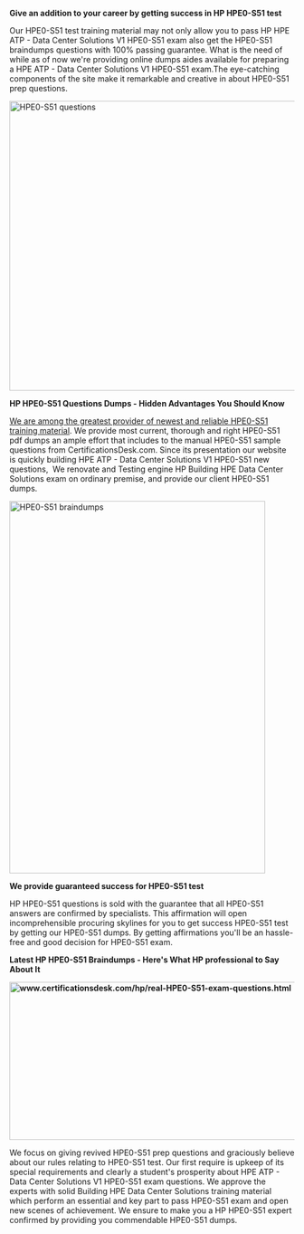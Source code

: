 <p><strong>Give an addition to your career by getting success in HP HPE0-S51 test</strong></p>

<p>Our HPE0-S51 test training material may not only allow you to pass HP HPE ATP - Data Center Solutions V1 HPE0-S51 exam also get the HPE0-S51 braindumps questions with 100% passing guarantee. What is the need of while as of now we&#39;re providing online dumps aides available for preparing a&nbsp;HPE ATP - Data Center Solutions V1 HPE0-S51 exam.The eye-catching components of the site make it remarkable and creative in about HPE0-S51 prep questions.</p>

<p><img alt="HPE0-S51 questions" src="http://i.imgur.com/ukvIBZU.jpg" style="height:512px; width:734px" /></p>

<p><strong>HP HPE0-S51 Questions Dumps - Hidden Advantages You Should Know </strong></p>

<p><a href="https://www.certificationsdesk.com/hp/real-HPE0-S51-exam-questions.html">We are among the greatest provider&nbsp;of newest and reliable HPE0-S51 training material</a>. We provide most current, thorough and right HPE0-S51 pdf dumps an ample effort that includes to the manual HPE0-S51 sample questions from CertificationsDesk.com. Since its presentation our website is quickly building HPE ATP - Data Center Solutions V1 HPE0-S51 new questions, &nbsp;We renovate and Testing engine HP Building HPE Data Center Solutions exam on ordinary premise, and provide our client HPE0-S51 dumps.</p>

<p><img alt="HPE0-S51 braindumps" src="http://i.imgur.com/C46xozH.jpg" style="height:658px; width:452px" /></p>

<p><strong>We provide guaranteed success for HPE0-S51 test</strong></p>

<p>HP HPE0-S51 questions is sold with the guarantee that all HPE0-S51 answers are confirmed by specialists. This affirmation will open incomprehensible procuring skylines for you to get success HPE0-S51 test by getting our HPE0-S51 dumps. By getting affirmations you&#39;ll be an hassle-free and good decision for HPE0-S51 exam.&nbsp;</p>

<p><strong>Latest HP HPE0-S51 Braindumps - Here&#39;s What HP professional to Say About It </strong></p>

<p><a href="https://www.certificationsdesk.com/hp/real-HPE0-S51-exam-questions.html"><strong><img alt="www.certificationsdesk.com/hp/real-HPE0-S51-exam-questions.html" src="http://i.imgur.com/0KJYDG5.jpg" style="height:279px; width:713px" /></strong></a></p>

<p>We focus on giving revived HPE0-S51 prep questions and graciously believe about our rules relating to HPE0-S51 test. Our first require is upkeep of its special requirements and clearly a student&#39;s prosperity about HPE ATP - Data Center Solutions V1 HPE0-S51 exam questions. We approve the experts with solid Building HPE Data Center Solutions training material which perform an essential and key part to pass HPE0-S51 exam and open new scenes of achievement. We ensure to make you a HP HPE0-S51 expert confirmed by providing you commendable HPE0-S51 dumps.</p>
